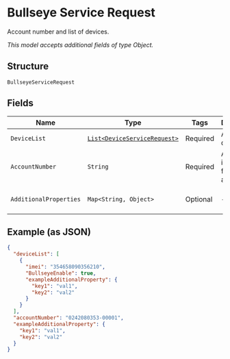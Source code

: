 
# Bullseye Service Request

Account number and list of devices.

*This model accepts additional fields of type Object.*

## Structure

`BullseyeServiceRequest`

## Fields

| Name | Type | Tags | Description | Getter | Setter |
|  --- | --- | --- | --- | --- | --- |
| `DeviceList` | [`List<DeviceServiceRequest>`](../../doc/models/device-service-request.md) | Required | A list of devices. | List<DeviceServiceRequest> getDeviceList() | setDeviceList(List<DeviceServiceRequest> deviceList) |
| `AccountNumber` | `String` | Required | A unique identifier for an account. | String getAccountNumber() | setAccountNumber(String accountNumber) |
| `AdditionalProperties` | `Map<String, Object>` | Optional | - | Object getAdditionalProperty(String key) | additionalProperty(String key, Object value) |

## Example (as JSON)

```json
{
  "deviceList": [
    {
      "imei": "354658090356210",
      "BullseyeEnable": true,
      "exampleAdditionalProperty": {
        "key1": "val1",
        "key2": "val2"
      }
    }
  ],
  "accountNumber": "0242080353-00001",
  "exampleAdditionalProperty": {
    "key1": "val1",
    "key2": "val2"
  }
}
```

